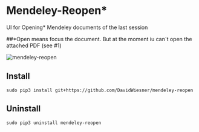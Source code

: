 # Mendeley-Reopen*
UI for Opening* Mendeley documents of the last session

##*Open means focus the document. But at the moment iu can´t open the attached PDF (see #1)

![mendeley-reopen](https://cloud.githubusercontent.com/assets/243115/10793683/30c190fe-7d92-11e5-8146-b8e98b10c7c6.png)

## Install

`sudo pip3 install git+https://github.com/DavidWiesner/mendeley-reopen`

## Uninstall

`sudo pip3 uninstall mendeley-reopen`



